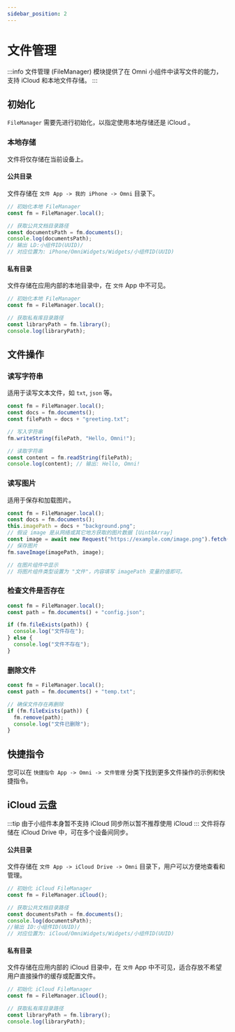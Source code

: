 ```yaml
---
sidebar_position: 2
---
```

# 文件管理
:::info
文件管理 (FileManager) 模块提供了在 Omni 小组件中读写文件的能力，支持 iCloud 和本地文件存储。
:::

## 初始化

`FileManager` 需要先进行初始化，以指定使用本地存储还是 iCloud 。

### 本地存储

文件将仅存储在当前设备上。

#### 公共目录

文件存储在 `文件 App -> 我的 iPhone -> Omni` 目录下。

```javascript
// 初始化本地 FileManager
const fm = FileManager.local();

// 获取公共文档目录路径
const documentsPath = fm.documents();
console.log(documentsPath);
// 输出 LD:小组件ID(UUID)/
// 对应位置为: iPhone/OmniWidgets/Widgets/小组件ID(UUID)
```

#### 私有目录

文件存储在应用内部的本地目录中，在 `文件` App 中不可见。

```javascript
// 初始化本地 FileManager
const fm = FileManager.local();

// 获取私有库目录路径
const libraryPath = fm.library();
console.log(libraryPath);
```


## 文件操作

### 读写字符串

适用于读写文本文件，如 `txt`, `json` 等。

```javascript
const fm = FileManager.local();
const docs = fm.documents();
const filePath = docs + "greeting.txt";

// 写入字符串
fm.writeString(filePath, "Hello, Omni!");

// 读取字符串
const content = fm.readString(filePath);
console.log(content); // 输出: Hello, Omni!
```

### 读写图片

适用于保存和加载图片。

```javascript
const fm = FileManager.local();
const docs = fm.documents();
this.imagePath = docs + "background.png";
// 假设 image 是从网络或其它地方获取的图片数据 [Uint8Array]
const image = await new Request("https://example.com/image.png").fetch();
// 保存图片
fm.saveImage(imagePath, image);

// 在图片组件中显示
// 将图片组件类型设置为 "文件"，内容填写 imagePath 变量的值即可。
```

### 检查文件是否存在

```javascript
const fm = FileManager.local();
const path = fm.documents() + "config.json";

if (fm.fileExists(path)) {
  console.log("文件存在");
} else {
  console.log("文件不存在");
}
```

### 删除文件

```javascript
const fm = FileManager.local();
const path = fm.documents() + "temp.txt";

// 确保文件存在再删除
if (fm.fileExists(path)) {
  fm.remove(path);
  console.log("文件已删除");
}
```

## 快捷指令

您可以在 `快捷指令 App -> Omni -> 文件管理` 分类下找到更多文件操作的示例和快捷指令。


## iCloud 云盘
:::tip
由于小组件本身暂不支持 iCloud 同步所以暂不推荐使用 iCloud
:::
文件将存储在 iCloud Drive 中，可在多个设备间同步。

#### 公共目录

文件存储在 `文件 App -> iCloud Drive -> Omni` 目录下，用户可以方便地查看和管理。

```javascript
// 初始化 iCloud FileManager
const fm = FileManager.iCloud();

// 获取公共文档目录路径
const documentsPath = fm.documents();
console.log(documentsPath);
//输出 ID:小组件ID(UUID)/
// 对应位置为: iCloud/OmniWidgets/Widgets/小组件ID(UUID)
```

#### 私有目录

文件存储在应用内部的 iCloud 目录中，在 `文件` App 中不可见，适合存放不希望用户直接操作的缓存或配置文件。

```javascript
// 初始化 iCloud FileManager
const fm = FileManager.iCloud();

// 获取私有库目录路径
const libraryPath = fm.library();
console.log(libraryPath);
```

